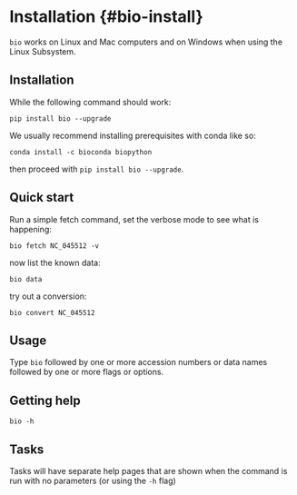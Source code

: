 # Installation {#bio-install}

`bio` works on Linux and Mac computers and on Windows when using the Linux Subsystem. 

## Installation

While the following command should work:

    pip install bio --upgrade

We usually recommend installing prerequisites with conda like so:

    conda install -c bioconda biopython

then proceed with `pip install bio --upgrade`.

## Quick start

Run a simple fetch command, set the verbose mode to see what is happening:

    bio fetch NC_045512 -v

now list the known data:

    bio data

try out a conversion:

    bio convert NC_045512

## Usage

Type `bio` followed by one or more accession numbers or data names followed by one or more flags or options.

## Getting help

    bio -h
    
## Tasks

Tasks will have separate help pages that are shown when the command is run with no parameters (or using the `-h` flag)
